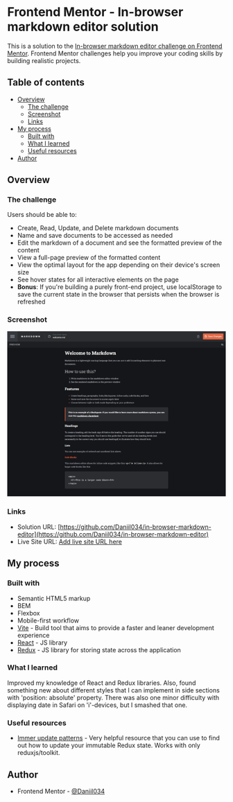 # Frontend Mentor - In-browser markdown editor solution

This is a solution to the [In-browser markdown editor challenge on Frontend Mentor](https://www.frontendmentor.io/challenges/inbrowser-markdown-editor-r16TrrQX9). Frontend Mentor challenges help you improve your coding skills by building realistic projects. 

## Table of contents

- [Overview](#overview)
  - [The challenge](#the-challenge)
  - [Screenshot](#screenshot)
  - [Links](#links)
- [My process](#my-process)
  - [Built with](#built-with)
  - [What I learned](#what-i-learned)
  - [Useful resources](#useful-resources)
- [Author](#author)

## Overview

### The challenge

Users should be able to:

- Create, Read, Update, and Delete markdown documents
- Name and save documents to be accessed as needed
- Edit the markdown of a document and see the formatted preview of the content
- View a full-page preview of the formatted content
- View the optimal layout for the app depending on their device's screen size
- See hover states for all interactive elements on the page
- **Bonus**: If you're building a purely front-end project, use localStorage to save the current state in the browser that persists when the browser is refreshed

### Screenshot

![screenshot](./screenshot.jpeg?raw=true)

### Links

- Solution URL: [https://github.com/Daniil034/in-browser-markdown-editor](https://github.com/Daniil034/in-browser-markdown-editor)
- Live Site URL: [Add live site URL here](https://your-live-site-url.com)

## My process

### Built with

- Semantic HTML5 markup
- BEM
- Flexbox
- Mobile-first workflow
- [Vite](https://vitejs.dev/) - Build tool that aims to provide a faster and leaner development experience
- [React](https://reactjs.org/) - JS library
- [Redux](https://redux.js.org/) - JS library for storing state across the application

### What I learned

Improved my knowledge of React and Redux libraries. Also, found something new about different styles that I can implement in side sections with 'position: absolute' property. There was also one minor difficulty with displaying date in Safari on 'i'-devices, but I smashed that one.

### Useful resources

- [Immer update patterns](https://immerjs.github.io/immer/update-patterns/) - Very helpful resource that you can use to find out how to update your immutable Redux state. Works with only reduxjs/toolkit.

## Author

- Frontend Mentor - [@Daniil034](https://www.frontendmentor.io/profile/Daniil034)